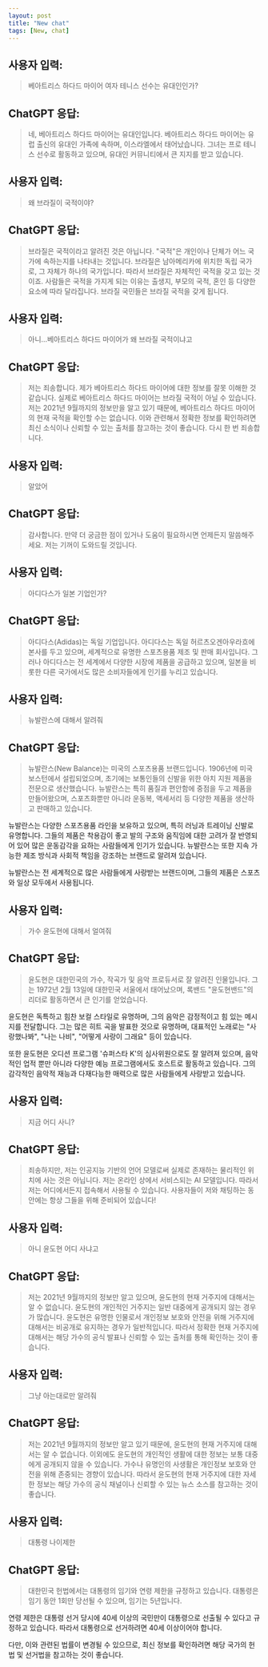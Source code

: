 ```yaml
---
layout: post
title: "New chat"
tags: [New, chat]
---
```


## 사용자 입력:
> 베아트리스 하다드 마이어 여자 테니스 선수는 유대인인가?

## ChatGPT 응답:
> 네, 베아트리스 하다드 마이어는 유대인입니다. 베아트리스 하다드 마이어는 유럽 출신의 유대인 가족에 속하며, 이스라엘에서 태어났습니다. 그녀는 프로 테니스 선수로 활동하고 있으며, 유대인 커뮤니티에서 큰 지지를 받고 있습니다.

## 사용자 입력:
> 왜 브라질이 국적이야?

## ChatGPT 응답:
> 브라질은 국적이라고 알려진 것은 아닙니다. "국적"은 개인이나 단체가 어느 국가에 속하는지를 나타내는 것입니다. 브라질은 남아메리카에 위치한 독립 국가로, 그 자체가 하나의 국가입니다. 따라서 브라질은 자체적인 국적을 갖고 있는 것이죠. 사람들은 국적을 가지게 되는 이유는 출생지, 부모의 국적, 혼인 등 다양한 요소에 따라 달라집니다. 브라질 국민들은 브라질 국적을 갖게 됩니다.

## 사용자 입력:
> 아니…베아트리스 하다드 마이어가 왜 브라질 국적이냐고

## ChatGPT 응답:
> 저는 죄송합니다. 제가 베아트리스 하다드 마이어에 대한 정보를 잘못 이해한 것 같습니다. 실제로 베아트리스 하다드 마이어는 브라질 국적이 아닐 수 있습니다. 저는 2021년 9월까지의 정보만을 알고 있기 때문에, 베아트리스 하다드 마이어의 현재 국적을 확인할 수는 없습니다. 이와 관련해서 정확한 정보를 확인하려면 최신 소식이나 신뢰할 수 있는 출처를 참고하는 것이 좋습니다. 다시 한 번 죄송합니다.

## 사용자 입력:
> 알았어

## ChatGPT 응답:
> 감사합니다. 만약 더 궁금한 점이 있거나 도움이 필요하시면 언제든지 말씀해주세요. 저는 기꺼이 도와드릴 것입니다.

## 사용자 입력:
> 아디다스가 일본 기업인가?

## ChatGPT 응답:
> 아디다스(Adidas)는 독일 기업입니다. 아디다스는 독일 허르츠오겐아우라흐에 본사를 두고 있으며, 세계적으로 유명한 스포츠용품 제조 및 판매 회사입니다. 그러나 아디다스는 전 세계에서 다양한 시장에 제품을 공급하고 있으며, 일본을 비롯한 다른 국가에서도 많은 소비자들에게 인기를 누리고 있습니다.

## 사용자 입력:
> 뉴발란스에 대해서 알려줘

## ChatGPT 응답:
> 뉴발란스(New Balance)는 미국의 스포츠용품 브랜드입니다. 1906년에 미국 보스턴에서 설립되었으며, 초기에는 보통인들의 신발을 위한 아치 지원 제품을 전문으로 생산했습니다. 뉴발란스는 특히 품질과 편안함에 중점을 두고 제품을 만들어왔으며, 스포츠화뿐만 아니라 운동복, 액세서리 등 다양한 제품을 생산하고 판매하고 있습니다.

뉴발란스는 다양한 스포츠용품 라인을 보유하고 있으며, 특히 러닝과 트레이닝 신발로 유명합니다. 그들의 제품은 착용감이 좋고 발의 구조와 움직임에 대한 고려가 잘 반영되어 있어 많은 운동감각을 요하는 사람들에게 인기가 있습니다. 뉴발란스는 또한 지속 가능한 제조 방식과 사회적 책임을 강조하는 브랜드로 알려져 있습니다.

뉴발란스는 전 세계적으로 많은 사람들에게 사랑받는 브랜드이며, 그들의 제품은 스포츠와 일상 모두에서 사용됩니다.

## 사용자 입력:
> 가수 윤도현에 대해서 얼여줘

## ChatGPT 응답:
> 윤도현은 대한민국의 가수, 작곡가 및 음악 프로듀서로 잘 알려진 인물입니다. 그는 1972년 2월 13일에 대한민국 서울에서 태어났으며, 록밴드 "윤도현밴드"의 리더로 활동하면서 큰 인기를 얻었습니다.

윤도현은 독특하고 힘찬 보컬 스타일로 유명하며, 그의 음악은 감정적이고 힘 있는 메시지를 전달합니다. 그는 많은 히트 곡을 발표한 것으로 유명하며, 대표적인 노래로는 "사랑했나봐", "나는 나비", "어떻게 사랑이 그래요" 등이 있습니다.

또한 윤도현은 오디션 프로그램 '슈퍼스타 K'의 심사위원으로도 잘 알려져 있으며, 음악적인 업적 뿐만 아니라 다양한 예능 프로그램에서도 호스트로 활동하고 있습니다. 그의 감각적인 음악적 재능과 다재다능한 매력으로 많은 사람들에게 사랑받고 있습니다.

## 사용자 입력:
> 지금 어디 사니?

## ChatGPT 응답:
> 죄송하지만, 저는 인공지능 기반의 언어 모델로써 실제로 존재하는 물리적인 위치에 사는 것은 아닙니다. 저는 온라인 상에서 서비스되는 AI 모델입니다. 따라서 저는 어디에서든지 접속해서 사용될 수 있습니다. 사용자들이 저와 채팅하는 동안에는 항상 그들을 위해 준비되어 있습니다!

## 사용자 입력:
> 아니 윤도현 어디 사냐고

## ChatGPT 응답:
> 저는 2021년 9월까지의 정보만 알고 있으며, 윤도현의 현재 거주지에 대해서는 알 수 없습니다. 윤도현의 개인적인 거주지는 일반 대중에게 공개되지 않는 경우가 많습니다. 윤도현은 유명한 인물로서 개인정보 보호와 안전을 위해 거주지에 대해서는 비공개로 유지하는 경우가 일반적입니다. 따라서 정확한 현재 거주지에 대해서는 해당 가수의 공식 발표나 신뢰할 수 있는 출처를 통해 확인하는 것이 좋습니다.

## 사용자 입력:
> 그냥 아는대로만 알려줘

## ChatGPT 응답:
> 저는 2021년 9월까지의 정보만 알고 있기 때문에, 윤도현의 현재 거주지에 대해서는 알 수 없습니다. 이외에도 윤도현의 개인적인 생활에 대한 정보는 보통 대중에게 공개되지 않을 수 있습니다. 가수나 유명인의 사생활은 개인정보 보호와 안전을 위해 존중되는 경향이 있습니다. 따라서 윤도현의 현재 거주지에 대한 자세한 정보는 해당 가수의 공식 채널이나 신뢰할 수 있는 뉴스 소스를 참고하는 것이 좋습니다.

## 사용자 입력:
> 대통령 나이제한

## ChatGPT 응답:
> 대한민국 헌법에서는 대통령의 임기와 연령 제한을 규정하고 있습니다. 대통령은 임기 동안 1회만 당선될 수 있으며, 임기는 5년입니다. 

연령 제한은 대통령 선거 당시에 40세 이상의 국민만이 대통령으로 선출될 수 있다고 규정하고 있습니다. 따라서 대통령으로 선거하려면 40세 이상이어야 합니다.

다만, 이와 관련된 법률이 변경될 수 있으므로, 최신 정보를 확인하려면 해당 국가의 헌법 및 선거법을 참고하는 것이 좋습니다.

